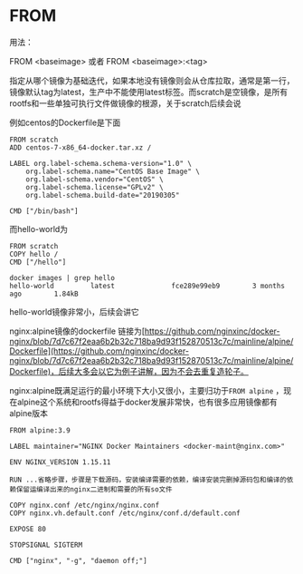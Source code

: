 # FROM

用法：

FROM &lt;baseimage&gt;   或者   FROM &lt;baseimage&gt;:&lt;tag&gt;

指定从哪个镜像为基础迭代，如果本地没有镜像则会从仓库拉取，通常是第一行，镜像默认tag为latest，生产中不能使用latest标签。而scratch是空镜像，是所有rootfs和一些单独可执行文件做镜像的根源，关于scratch后续会说

例如centos的Dockerfile是下面

```text
FROM scratch
ADD centos-7-x86_64-docker.tar.xz /

LABEL org.label-schema.schema-version="1.0" \
    org.label-schema.name="CentOS Base Image" \
    org.label-schema.vendor="CentOS" \
    org.label-schema.license="GPLv2" \
    org.label-schema.build-date="20190305"

CMD ["/bin/bash"]
```

而hello-world为

```text
FROM scratch
COPY hello /
CMD ["/hello"]
```

```text
docker images | grep hello
hello-world         latest              fce289e99eb9        3 months ago        1.84kB
```

hello-world镜像非常小，后续会讲它

nginx:alpine镜像的dockerfile 链接为[https://github.com/nginxinc/docker-nginx/blob/7d7c67f2eaa6b2b32c718ba9d93f152870513c7c/mainline/alpine/Dockerfile](https://github.com/nginxinc/docker-nginx/blob/7d7c67f2eaa6b2b32c718ba9d93f152870513c7c/mainline/alpine/Dockerfile)，后续大多会以它为例子讲解，因为不会去重复造轮子。

nginx:alpine既满足运行的最小环境下大小又很小，主要归功于`FROM alpine` ，现在alpine这个系统和rootfs得益于docker发展非常快，也有很多应用镜像都有alpine版本

```text
FROM alpine:3.9

LABEL maintainer="NGINX Docker Maintainers <docker-maint@nginx.com>"

ENV NGINX_VERSION 1.15.11

RUN ...省略步骤，步骤是下载源码，安装编译需要的依赖，编译安装完删掉源码包和编译的依赖保留运编译出来的nginx二进制和需要的所有so文件

COPY nginx.conf /etc/nginx/nginx.conf
COPY nginx.vh.default.conf /etc/nginx/conf.d/default.conf

EXPOSE 80

STOPSIGNAL SIGTERM

CMD ["nginx", "-g", "daemon off;"]
```

